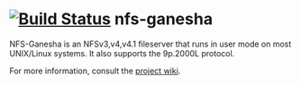 [![Build Status](https://travis-ci.org/tfb-bull/nfs-ganesha.svg?branch=Travis_integration)](https://travis-ci.org/tfb-bull/nfs-ganesha)
nfs-ganesha
===========

NFS-Ganesha is an NFSv3,v4,v4.1 fileserver that runs in user mode on most UNIX/Linux systems.  It also supports the 9p.2000L protocol.

For more information, consult the [project wiki](https://github.com/nfs-ganesha/nfs-ganesha/wiki).
